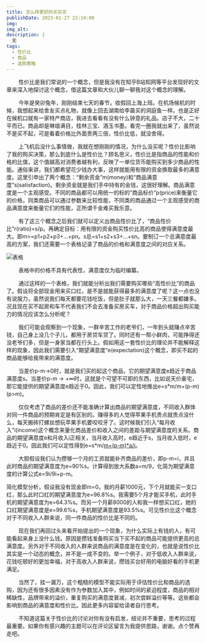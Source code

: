 ```yaml
---
title: 怎么样更好的买买买
publishDate: 2023-01-27 22:14:00
img: 
img_alt: 
description: |
  无
tags:
  - 性价比
  - 商品
  - 选购策略
---
```


        性价比是我们常说的一个概念，但是我没有在知乎B站知网等平台发现好的文章来深入地探讨这个概念，借这篇文章和大伙儿聊一聊我对这个概念的理解。

        今年是癸卯兔年，刚刚结束七天的春节，收假回上海上班。在机场候机的时候，我想起来给舍友买点礼物，就像上回去湖南给李晨买的洞庭鱼一样。也是正好在候机口就有一家特产商店，我进去看看有没有什么钟意的礼品。店子不大，二十平而已。商品却是琳琅满目，桂林三宝、酒玉书墨。看完一圈我就出来了，虽然说不是买不起，可是看着价格比外面贵两三倍，性价比低，就没舍得。

        上飞机后没什么事情做，我就在想刚刚的情况，为什么没买呢？性价比影响了我的购买决策，那么到底什么是性价比？顾名思义，性价比是指商品的性能和价格的比值，这个值越高对消费者越有利，反映了一单位货币能购买到多少商品的性能。通俗来讲，我们都希望花少钱办大事，这样就能用有限的资金换取最多的满意度。这里引申出了两个概念：“剩余资金”m(money)和“商品满意度”s(satisfaction)。剩余资金就是我们手中持有的金钱，这很好理解。商品满意度是一个主观感受。不同的商品都可以用统一的标的“商品标价”p(price)来衡量它的价格，同类商品可以通过参数来比较性能，不同类的商品通过一个主观感受的商品满意度来衡量它们的性能，正所谓千金难买我乐意。

        有了这三个概念之后我们就可以定义出商品性价比了，“商品性价比”r(ratio)=s/p。再确定目标：用有限的资金购买性价比高的商品使得满意度最大。即m>=p1+p2+p3+...+pn。s总=s1+s2+s3+...+sn。要制订一个总满意度最高的方案，我们还需要一个表格记录了商品的价格和满意度之间的对应关系。

![表格](/assets/article/表格1.jpg)

        表格中的价格不具有代表性，满意度仅为临时编纂。

        通过这样的一个表格，我们就能分析出我们需要购买哪些“高性价比”的商品了。假设将全部现金用来买口红，是不是就能获得最多的满意度了呢？这一点也没有说服力，虽然说我们每天都要花钱吃饭，但是肚子就那么大，一天三餐都嫌多。况且现在买不起房和车不代表我们不会去准备买房买车，对于商品价格超出购买能力的情况应该怎么分析呢？

        我们可能会观察到一个现象，一群辛苦工作的老爷们，一年到头就赚点辛苦钱，自己身上没几个子儿，都用于房贷车贷了。同时还有一帮小鲜肉，可能挣得还没老爷们多，但是一身家当都在行头上。假如用这一套性价比的理论并不能解释这样的现象，因此我们需要引入“期望满意度”e(expectation)这个概念，即买不起的商品能够给我带来的满意度。

        当差价p-m->0时，就是我们买的起这个商品，它的期望满意度e趋近于商品满意度s。当差价p-m -> +∞时，这就是个可望不可即的东西，比如说天价豪宅，那它能提供的期望满意度e趋近于0。因此，我们可以定性地推出e=s*m/m+(p-m)(p>m)。

        仅仅考虑了商品的差价还不能准确计算出商品的期望满意度，不同收入群体对同一件商品的预期肯定是有区别的。赚得多的人觉得苹果手机贵点就贵点没什么，每天搬砖打螺丝想玩苹果手机要咬咬牙了。这时候我们引入“每月收入”i(income)这个概念来量化商品差价和收入之间的差距与期望满意度的关系。商品的期望满意度e和月收入i正相关，当月收入高时，e趋近于s，当月收入低时，e趋近于0。因此我们可以定性得到e=s*m/[m+(p-m)*a/i](p>m)。

        大胆假设我们认为攒够一个月的工资就能补齐商品的差价，即p-m=i，并且此时商品的期望满意度为e=90%s。计算得到放大系数a=m/9，化简为期望满意度的计算公式e=9i/9i+p-m。

简化模型分析，假设我没有现金即m=0。我的月薪1000元，下个月就能买一支口红，那么此时口红的期望满意度为e=96.8%s。我需要5个月才能买手机，此时手机的期望满意度为e=64.3%s。而另一个月薪8000的人和我一样想买口红，她的口红期望满意度是e=99.6%s，手机期望满意度是93.5%s。可见性价比这个概念对于不同收入人群来说，同一件商品的性价比是不同的。

        现在我们再回过头来看开始提出的一个现象，为什么实际上有钱的人，有可能看起来身上没什么钱。原因是攒钱准备购买当下买不起的商品可能提供更高的总满意度。另外对于不同收入的人群来说商品的满意度是在变化的，也就是说性价比其实是一个动态的概念，并不是一成不变的。举一个例子，对于低收入人群来说，花钱吃顿好的更加幸福，对于高收入人群来说，攒钱买台好用的电脑好看的手机更满足。

        当然了，挂一漏万，这个粗糙的模型不能实际用于评估性价比和商品的选购，因为还有很多因素没有作为参数加入其中，例如时间的紧迫程度，商品的相对稀缺性，品牌带来的溢价，重复购买的满意度衰减，初次尝鲜溢价等等。这些都会影响到商品的满意度和性价比。因此更多内容留给读者自行思考。

        不知道这篇关于性价比的讨论对你有没有启发，结论并不重要，思考的过程最重要。如果你有感兴趣的主题可以在评论区留言为我提供思路，谢谢。点个赞再走吧。